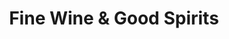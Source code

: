 ---
title: "Fine Wine & Good Spirits"
url: /lower-burrell/fine-wine-und-good-spirits/
shop: Spirituosen
---
